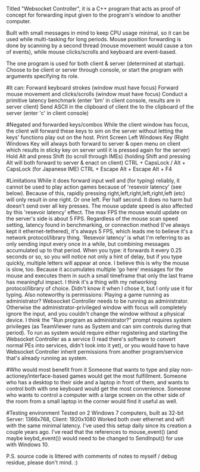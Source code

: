 Titled "Websocket Controller", it is a C++ program that acts as proof of concept for forwarding input given to the program's window to another computer.

Built with small messages in mind to keep CPU usage minimal, so it can be used while multi-tasking for long periods. Mouse position forwarding is done by scanning by a second thread (mouse movement would cause a ton of events), while mouse clicks/scrolls and keyboard are event-based.

The one program is used for both client & server (determined at startup). Choose to be client or server through console, or start the program with arguments specifying its role.

#It can:
Forward keyboard strokes (window must have focus)
Forward mouse movement and clicks/scrolls (window must have focus)
Conduct a primitive latency benchmark (enter 'bm' in client console, results are in server client)
Send ASCII in the clipboard of client the to the clipboard of the server (enter 'c' in client console)

#Negated and forwarded keys/combos
While the client window has focus, the client will forward these keys to sim on the server without letting the keys' functions play out on the host.
Print Screen
Left Windows Key (Right Windows Key will always both forward to server & open menu on client which results in sticky key on server until it is pressed again for the server)
Hold Alt and press Shift (to scroll through IMEs) (holding Shift and pressing Alt will both forward to server & enact on client)
CTRL + CapsLock / Alt + CapsLock (for Japanese IME)
CTRL + Escape
Alt + Escape
Alt + F4

#Limitations
While it does forward input well and (for typing) reliably, it cannot be used to play action games because of 'resevoir latency' (see below). Because of this, rapidly pressing right,left,right,left,right,left (etc) will only result in one right. Or one left. Per half second. It does no harm but doesn't send over all key presses.
The mouse update speed is also affected by this 'resevoir latency' effect. The max FPS the mouse would update on the server's side is about 5 FPS. Regardless of the mouse scan speed setting, latency found in benchmarking, or connection method (I've always kept it ethernet-tethered), it's always 5 FPS, which leads me to believe it's a network protocol/library thing.
'Resevoir latency' is what I'm referring to as only sending input every once in a while, but combining messages accumulated up to that period. When you type: it forwards it every 0.25 seconds or so, so you will notice not only a hint of delay, but if you type quickly, multiple letters will appear at once. I believe this is why the mouse is slow, too. Because it accumulates multiple 'go here' messages for the mouse and executes them in such a small timeframe that only the last frame has meaningful impact. I think it's a thing with my networking protocol/library of choice. Didn't know it when I chose it, but I only use it for typing.
Also noteworthy is permissions: Playing a game running as administrator? Websocket Controller needs to be running as administrator. Otherwise the administrator-privileged window with focus will completely ignore the input, and you couldn't change the window without a physical device. I think the "Run program as administrator?" prompt requires system privileges (as TeamViewer runs as System and can sim controls during that period). To run as system would require either registering and starting the Websocket Controller as a service (I read there's software to convert normal PEs into services, didn't look into it yet), or you would have to have Websocket Controller inherit permissions from another program/service that's already running as system.


#Who would most benefit from it
Someone that wants to type and play non-actioney/interface-based games would get the most fulfillment.
Someone who has a desktop to their side and a laptop in front of them, and wants to control both with one keyboard would get the most convenience.
Someone who wants to control a computer with a large screen on the other side of the room from a small laptop in the corner would find it useful as well.


#Testing environment
Tested on 2 Windows 7 computers, built as 32-bit
Server: 1366x768, Client: 1920x1080
Worked both over ethernet and wifi with the same minimal latency.
I've used this setup daily since its creation a couple years ago.
I've read that the references to mouse_event() (and maybe keybd_event()) would need to be changed to SendInput() for use with Windows 10.

P.S. source code is littered with comments of notes to myself / debug residue, please don't mind. :)
